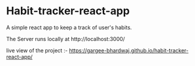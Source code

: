 # Habit-tracker-react-app

A simple react app to keep a track of user's habits.

The Server runs locally at http://localhost:3000/

live view of the project :-  https://gargee-bhardwaj.github.io/habit-tracker-react-app/
